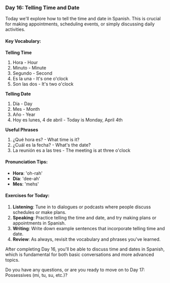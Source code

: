 
### Day 16: Telling Time and Date

Today we'll explore how to tell the time and date in Spanish. This is crucial for making appointments, scheduling events, or simply discussing daily activities.

#### Key Vocabulary:

**Telling Time**
1. Hora - Hour
2. Minuto - Minute
3. Segundo - Second
4. Es la una - It's one o'clock
5. Son las dos - It's two o'clock

**Telling Date**
1. Día - Day
2. Mes - Month
3. Año - Year
4. Hoy es lunes, 4 de abril - Today is Monday, April 4th

**Useful Phrases**
1. ¿Qué hora es? - What time is it?
2. ¿Cuál es la fecha? - What's the date?
3. La reunión es a las tres - The meeting is at three o'clock

#### Pronunciation Tips:
- **Hora**: 'oh-rah'
- **Día**: 'dee-ah'
- **Mes**: 'mehs'

#### Exercises for Today:
1. **Listening**: Tune in to dialogues or podcasts where people discuss schedules or make plans.
2. **Speaking**: Practice telling the time and date, and try making plans or appointments in Spanish.
3. **Writing**: Write down example sentences that incorporate telling time and date.
4. **Review**: As always, revisit the vocabulary and phrases you've learned.

After completing Day 16, you'll be able to discuss time and dates in Spanish, which is fundamental for both basic conversations and more advanced topics.

Do you have any questions, or are you ready to move on to Day 17: Possessives (mi, tu, su, etc.)?